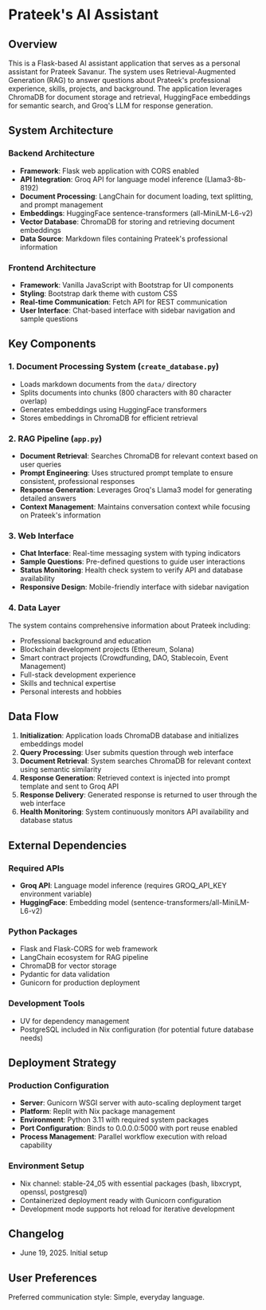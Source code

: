 # Prateek's AI Assistant

## Overview

This is a Flask-based AI assistant application that serves as a personal assistant for Prateek Savanur. The system uses Retrieval-Augmented Generation (RAG) to answer questions about Prateek's professional experience, skills, projects, and background. The application leverages ChromaDB for document storage and retrieval, HuggingFace embeddings for semantic search, and Groq's LLM for response generation.

## System Architecture

### Backend Architecture
- **Framework**: Flask web application with CORS enabled
- **API Integration**: Groq API for language model inference (Llama3-8b-8192)
- **Document Processing**: LangChain for document loading, text splitting, and prompt management
- **Embeddings**: HuggingFace sentence-transformers (all-MiniLM-L6-v2)
- **Vector Database**: ChromaDB for storing and retrieving document embeddings
- **Data Source**: Markdown files containing Prateek's professional information

### Frontend Architecture
- **Framework**: Vanilla JavaScript with Bootstrap for UI components
- **Styling**: Bootstrap dark theme with custom CSS
- **Real-time Communication**: Fetch API for REST communication
- **User Interface**: Chat-based interface with sidebar navigation and sample questions

## Key Components

### 1. Document Processing System (`create_database.py`)
- Loads markdown documents from the `data/` directory
- Splits documents into chunks (800 characters with 80 character overlap)
- Generates embeddings using HuggingFace transformers
- Stores embeddings in ChromaDB for efficient retrieval

### 2. RAG Pipeline (`app.py`)
- **Document Retrieval**: Searches ChromaDB for relevant context based on user queries
- **Prompt Engineering**: Uses structured prompt template to ensure consistent, professional responses
- **Response Generation**: Leverages Groq's Llama3 model for generating detailed answers
- **Context Management**: Maintains conversation context while focusing on Prateek's information

### 3. Web Interface
- **Chat Interface**: Real-time messaging system with typing indicators
- **Sample Questions**: Pre-defined questions to guide user interactions
- **Status Monitoring**: Health check system to verify API and database availability
- **Responsive Design**: Mobile-friendly interface with sidebar navigation

### 4. Data Layer
The system contains comprehensive information about Prateek including:
- Professional background and education
- Blockchain development projects (Ethereum, Solana)
- Smart contract projects (Crowdfunding, DAO, Stablecoin, Event Management)
- Full-stack development experience
- Skills and technical expertise
- Personal interests and hobbies

## Data Flow

1. **Initialization**: Application loads ChromaDB database and initializes embeddings model
2. **Query Processing**: User submits question through web interface
3. **Document Retrieval**: System searches ChromaDB for relevant context using semantic similarity
4. **Response Generation**: Retrieved context is injected into prompt template and sent to Groq API
5. **Response Delivery**: Generated response is returned to user through the web interface
6. **Health Monitoring**: System continuously monitors API availability and database status

## External Dependencies

### Required APIs
- **Groq API**: Language model inference (requires GROQ_API_KEY environment variable)
- **HuggingFace**: Embedding model (sentence-transformers/all-MiniLM-L6-v2)

### Python Packages
- Flask and Flask-CORS for web framework
- LangChain ecosystem for RAG pipeline
- ChromaDB for vector storage
- Pydantic for data validation
- Gunicorn for production deployment

### Development Tools
- UV for dependency management
- PostgreSQL included in Nix configuration (for potential future database needs)

## Deployment Strategy

### Production Configuration
- **Server**: Gunicorn WSGI server with auto-scaling deployment target
- **Platform**: Replit with Nix package management
- **Environment**: Python 3.11 with required system packages
- **Port Configuration**: Binds to 0.0.0.0:5000 with port reuse enabled
- **Process Management**: Parallel workflow execution with reload capability

### Environment Setup
- Nix channel: stable-24_05 with essential packages (bash, libxcrypt, openssl, postgresql)
- Containerized deployment ready with Gunicorn configuration
- Development mode supports hot reload for iterative development

## Changelog

- June 19, 2025. Initial setup

## User Preferences

Preferred communication style: Simple, everyday language.